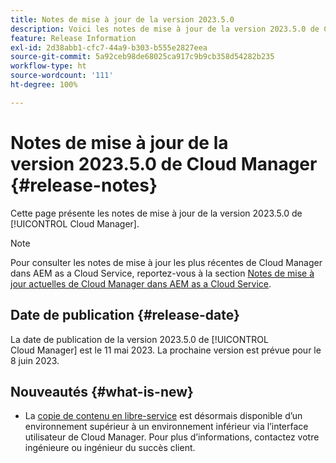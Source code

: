 ```yaml
---
title: Notes de mise à jour de la version 2023.5.0
description: Voici les notes de mise à jour de la version 2023.5.0 de Cloud Manager.
feature: Release Information
exl-id: 2d38abb1-cfc7-44a9-b303-b555e2827eea
source-git-commit: 5a92ceb98de68025ca917c9b9cb358d54282b235
workflow-type: ht
source-wordcount: '111'
ht-degree: 100%

---
```



# Notes de mise à jour de la version 2023.5.0 de Cloud Manager {#release-notes}

Cette page présente les notes de mise à jour de la version 2023.5.0 de [!UICONTROL Cloud Manager].

>[!NOTE]
>
>Pour consulter les notes de mise à jour les plus récentes de Cloud Manager dans AEM as a Cloud Service, reportez-vous à la section [Notes de mise à jour actuelles de Cloud Manager dans AEM as a Cloud Service](https://experienceleague.adobe.com/docs/experience-manager-cloud-service/content/implementing/using-cloud-manager/release-notes-cloud-manager/release-notes-cm-current.html?lang=fr).

## Date de publication {#release-date}

La date de publication de la version 2023.5.0 de [!UICONTROL Cloud Manager] est le 11 mai 2023. La prochaine version est prévue pour le 8 juin 2023.

## Nouveautés {#what-is-new}

* La [copie de contenu en libre-service](/help/using/content-copy.md) est désormais disponible d’un environnement supérieur à un environnement inférieur via l’interface utilisateur de Cloud Manager. Pour plus d’informations, contactez votre ingénieure ou ingénieur du succès client.
